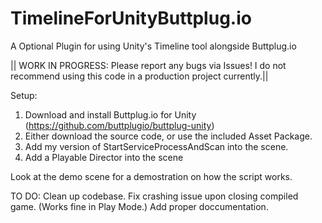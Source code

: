 # TimelineForUnityButtplug.io
A Optional Plugin for using Unity's Timeline tool alongside Buttplug.io

|| WORK IN PROGRESS: Please report any bugs via Issues! I do not recommend using this code in a production project currently.||

Setup:
1. Download and install Buttplug.io for Unity (https://github.com/buttplugio/buttplug-unity)
2. Either download the source code, or use the included Asset Package.
3. Add my version of StartServiceProcessAndScan into the scene.
4. Add a Playable Director into the scene

Look at the demo scene for a demostration on how the script works.

TO DO:
Clean up codebase.
Fix crashing issue upon closing compiled game. (Works fine in Play Mode.)
Add proper doccumentation.
